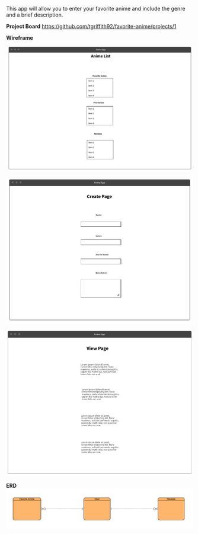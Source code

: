 This app will allow you to enter your favorite anime and include the genre and a brief description.

**Project Board**
https://github.com/tgriffith92/favorite-anime/projects/1

**Wireframe**

![Home Page](https://github.com/tgriffith92/favorite-anime/blob/master/Wireframe/Main%20Page.png)

![Create Pages](https://github.com/tgriffith92/favorite-anime/blob/master/Wireframe/Create%20Pages.png)

![View Pages](https://github.com/tgriffith92/favorite-anime/blob/master/Wireframe/VIew%20Pages.png)

**ERD**
![ERD](https://github.com/tgriffith92/favorite-anime/blob/master/Wireframe/ERD.png)